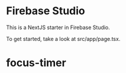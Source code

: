 # Firebase Studio

This is a NextJS starter in Firebase Studio.

To get started, take a look at src/app/page.tsx.
# focus-timer
